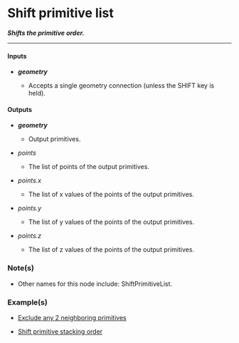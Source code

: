 # Shift primitive list

**_Shifts the primitive order._**

---

#### Inputs

* **_geometry_**

  * Accepts a single geometry connection (unless the SHIFT key is held).


#### Outputs

*  **_geometry_**

   * Output primitives.

* _points_

   * The list of points of the output primitives.

* _points.x_

   * The list of x values of the points of the output primitives.

* _points.y_

   * The list of y values of the points of the output primitives.

* _points.z_

   * The list of z values of the points of the output primitives.

  
### Note(s)

* Other names for this node include: ShiftPrimitiveList.


### Example(s)

* <a href="https://creator.trimble.com/graph?assetURI=whp:4946923e-ded2-42e7-a0ca-ba7095db0a1b&version=latest" target="_blank">Exclude any 2 neighboring primitives</a>

* <a href="https://creator.trimble.com/graph?assetURI=whp:0ef10535-1812-40e8-9a67-49f75c608521&version=latest" target="_blank">Shift primitive stacking order</a>
